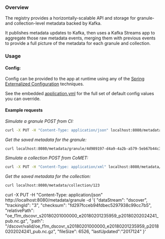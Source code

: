 ### Overview

The registry provides a horizontally-scalable API and storage for granule- and collection-level metadata backed by Kafka. 

It publishes metadata updates to Kafka, then uses a Kafka Streams app to aggregate those raw metadata events,
merging them with previous events to provide a full picture of the metadata for each granule and collection. 

### Usage

#### Config:

Config can be provided to the app at runtime using any of the [Spring Externalized Configuration](https://docs.spring.io/spring-boot/docs/current/reference/html/boot-features-external-config.html)
techniques.

See the embedded [application.yml](src/main/resources/application.yml) for the full set of default config values you can override. 

#### Example requests

*Simulate a granule POST from CI:*

```bash
curl -X PUT -H "Content-Type: application/json" localhost:8080/metadata/granule --data-binary @src/test/resources/test_granule.json
```

*Get the saved metadata for the granule:*

```bash
curl localhost:8080/metadata/granule/4d989197-d4a9-4a2b-a579-5eb67b44c3c5
```

*Simulate a collection POST from CoMET:*

```bash
curl -X PUT -H "Content-Type: application/xml" localhost:8080/metadata/collection/123 --data-binary @src/test/resources/dscovr_fc1.xml
```

*Get the saved metadata for the collection:*

```bash
curl localhost:8080/metadata/collection/123
```
curl -X PUT -H "Content-Type: application/json" http://localhost:8080/metadata/granule -d '{ "dataStream": "dscover", "trackingId": "3", "checksum": "fd297fcceb94fdbec5297938c99cc7b5", "relativePath": "oe_f1m_dscovr_s20180201000000_e20180201235959_p20180202024241_pub.nc.gz", "path": "/dscovr/valid/oe_f1m_dscovr_s20180201000000_e20180201235959_p20180202024241_pub.nc.gz", "fileSize": 6526, "lastUpdated":"2017124" }'